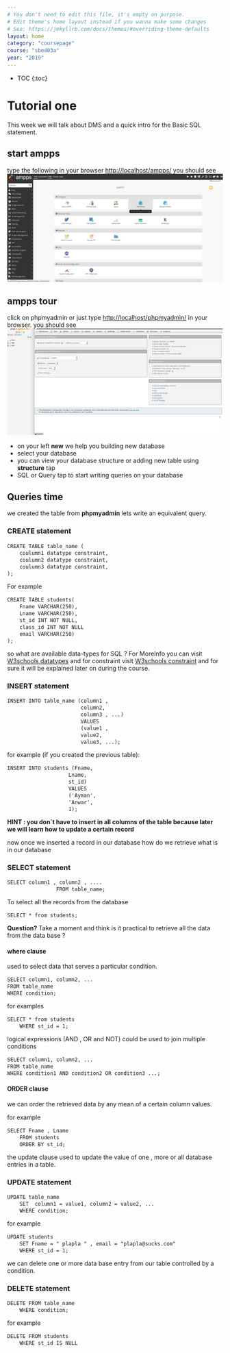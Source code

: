 ```yaml
---
# You don't need to edit this file, it's empty on purpose.
# Edit theme's home layout instead if you wanna make some changes
# See: https://jekyllrb.com/docs/themes/#overriding-theme-defaults
layout: home
category: "coursepage"
course: "sbe403a"
year: "2019"
---
```

* TOC
{:toc}
# Tutorial one
This week we will talk about DMS and a quick intro for the Basic SQL statement.

## start ampps
type the following in your browser [http://localhost/ampps/](http://localhost/ampps/)
you should see
![](../images/amppshome.png)

## ampps tour

click on phpmyadmin or just type [http://localhost/phpmyadmin/](http://localhost/phpmyadmin/) in your browser.
you should see
![](../images/phpmyadmin.png)

* on your left **new** we help you building new database
* select your database
* you can view your database structure or adding new table using **structure** tap
* SQL or Query tap to start writing  queries on your database

## Queries time

we created the table from **phpmyadmin** lets write an equivalent query.

### CREATE statement
```
CREATE TABLE table_name (
    coulumn1 datatype constraint,
    coulumn2 datatype constraint,
    coulumn3 datatype constraint,
);
```

For example

```
CREATE TABLE students(
    Fname VARCHAR(250),
    Lname VARCHAR(250),
    st_id INT NOT NULL,
    class_id INT NOT NULL
    email VARCHAR(250)
);
```

so what are available data-types for SQL ? For MoreInfo you can visit [W3schools datatypes](www.w3schools.com/sql/sql_datatypes.asp)
and for constraint visit [W3schools constraint](www.w3schools.com/sql/sql_constraints.asp) and for sure it will be explained later on during the course.

### INSERT statement
```
INSERT INTO table_name (column1 ,
                        column2, 
                        column3 , ...) 
                        VALUES 
                        (value1 , 
                        value2, 
                        value3, ...);
```

for example (if you created the previous table):

```
INSERT INTO students (Fname, 
                    Lname,
                    st_id)
                    VALUES
                    ('Ayman',
                    'Anwar',
                    1);

```

**HINT : you don`t have to insert in all columns of the table because later we will learn how to update a certain record**

now once we inserted a record in our database how do we retrieve what is in our database

### SELECT statement

```
SELECT column1 , column2 , .... 
                FROM table_name;
```

To select all the records from the database

``` 
SELECT * from students;
```

**Question?** Take a moment and think is it practical to retrieve  all the data from the data base ?
#### where clause
used to select data that serves a particular condition.

```
SELECT column1, column2, ...
FROM table_name
WHERE condition; 
```

for examples

```
SELECT * from students
    WHERE st_id = 1;
```

logical expressions (AND , OR and NOT) could be used to join multiple conditions

```
SELECT column1, column2, ...
FROM table_name
WHERE condition1 AND condition2 OR condition3 ...; 
```

#### ORDER clause

we can order the retrieved data by any mean of a certain column values.

for example
```
SELECT Fname , Lname 
    FROM students
    ORDER BY st_id;
```


the update clause used to update the value of one , more or all database entries in a table.

### UPDATE statement

```
UPDATE table_name
    SET  column1 = value1, column2 = value2, ...
    WHERE condition;
```

for example
```
UPDATE students
    SET Fname = " plapla " , email = "plapla@sucks.com"
    WHERE st_id = 1;
```



we can delete one or more data base entry from our table controlled by a condition.

### DELETE statement

```
DELETE FROM table_name
    WHERE condition; 
```

for example
```
DELETE FROM students
    WHERE st_id IS NULL
```
